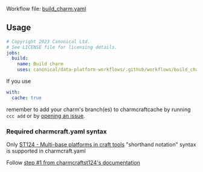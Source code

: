 Workflow file: [build_charm.yaml](build_charm.yaml)

## Usage
```yaml
# Copyright 2023 Canonical Ltd.
# See LICENSE file for licensing details.
jobs:
  build:
    name: Build charm
    uses: canonical/data-platform-workflows/.github/workflows/build_charm.yaml@v0.0.0
```

If you use
```yaml
with:
  cache: true
```
remember to add your charm's branch(es) to charmcraftcache by running `ccc add` or by [opening an issue](https://github.com/canonical/charmcraftcache-hub/issues/new?assignees=&labels=add-charm&projects=&template=add_charm_branch.yaml&title=Add+charm+branch).

### Required charmcraft.yaml syntax
Only [ST124 - Multi-base platforms in craft tools](https://docs.google.com/document/d/1QVHxZumruKVZ3yJ2C74qWhvs-ye5I9S6avMBDHs2YcQ/edit) "shorthand notation" syntax is supported in charmcraft.yaml

Follow [step #1 from charmcraftst124's documentation](https://github.com/canonical/charmcraftst124?tab=readme-ov-file#step-1-update-charmcraftyaml-to-supported-syntax)
